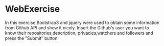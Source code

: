 # WebExercise
In this exercise Bootstrap3 and jquery were used to obtain some information from Github API and show it nicely.
Insert the Github's user you want to know their repositories,description, privacies,watchers and followers and press the "Submit" button
